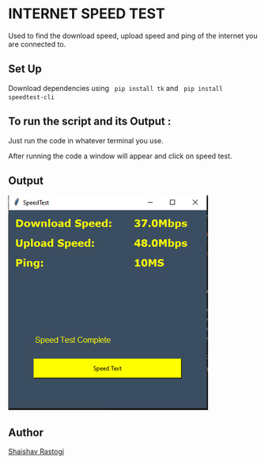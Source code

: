# INTERNET SPEED TEST

Used to find the download speed, upload speed and ping of the internet you are connected to.

## Set Up

Download dependencies using ``` pip install tk``` and   ``` pip install speedtest-cli```

## To run the script and its Output :

Just run the code in whatever terminal you use.

After running the code a window will appear and click on speed test.

## Output

![alt text](https://raw.githubusercontent.com/Tejas1510/Hacking-Scripts/21d0030b300f346a57c30b14e5aa0670f36f8676/Python/Internet%20Speed%20Test/Capture.PNG)

## Author

<a href="https://github.com/Shaishav0507">Shaishav Rastogi</a>
